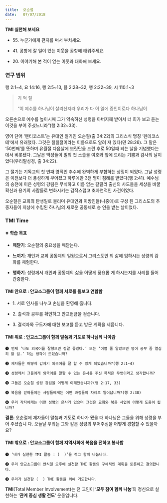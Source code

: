 ```yaml
---
title:  오순절
date:   07/07/2018
---
```


**TMI 실천해 보세요**

- 55\. 누군가에게 편지를 써서 부치세요.

- 41\. 공항에 갈 일이 있는 이웃을 공항에 태워주세요.

- 20\. 이야기해 본 적이 없는 이웃과 대화해 보세요.

### 연구 범위
행 2:1~4, 요 14:16, 행 2:5~13, 욜 2:28~32, 행 2:22~39, 시 110:1~3

> <p>기 억 절</p>
> “이 예수를 하나님이 살리신지라 우리가 다 이 일에 증인이로다 하나님이
  오른손으로 예수를 높이시매 그가 약속하신 성령을 아버지께 받아서 너
  희가 보고 듣는 이것을 부어 주셨느니라”(행 2:32~33).

영어 단어 ‘펜티코스트’는 유대인 절기인 오순절(출 34:22)의 그리스식
명칭 ‘펜테코스테’에서 유래했다. 그것은 칠칠절이라는 이름으로도 알려
져 있다(민 28:26). 그 말은 ‘50번째’를 뜻하며 유월절 다음날에 보릿단을
드린 후로 50일째 되는 날을 기념했다는 데서 비롯됐다. 그날은 백성들이
밀의 첫 소출을 여호와 앞에 드리는 기쁨과 감사의 날이었다(우리말성경,
출 34:22).

그 절기는 기독교의 첫 번째 영적인 추수에 완벽하게 부합하는 상징이
되었다. 그날 성령은 이전보다 더 풍성하게 부어졌고 하루에만 3천 명이
침례를 받았다(행 2:41). 예수님의 승천에 이은 성령의 강림은 무식하고
이름 없는 갈릴리 출신의 사도들을 세상을 바꿀 확신과 용기의 사람들로
변화시키는 갑작스럽고 초자연적인 사건이었다.

오순절은 교회의 탄생일로 불리며 유대인과 이방인들(나중에)로 구성
된 그리스도의 추종자들이 지상에 수립된 하나님의 새로운 공동체로 승
인을 받는 날이었다.

### TMI Time

#### ※ 학습 목표

- **깨닫기**: 오순절의 중요성을 깨닫는다.

- **느끼기**: 개인과 교회 공동체의 일원으로서 그리스도인
의 삶에 임하시는 성령의 감화를 체험한다.

- **행하기**: 성령께서 개인과 공동체의 삶을 어떻게 풍요롭
게 하시는지를 사례를 들어 간증한다.

#### TMI 안으로 : 안교소그룹이 함께 서로를 돌보고 연합함

- 1\. 서로 인사를 나누고
      손님을 환영해 줍니다.

- 2\. 출석과 공부를 확인하고
      안교헌금을 걷습니다.

- 3\. 결석자와 구도자에
      대한 보고를 듣고
      방문 계획을 세웁니다.

#### TMI 위로 : 안교소그룹이 함께 말씀과 기도로 하나님께 나아감

`➊ 언제 ‘나도 외국어를 잘했으면 정말 좋겠다.’ 또는 ‘이럴 줄 알았으면 영어 공부 좀 열심히 할 걸.’
하는 생각이 드셨습니까?`

`➋ 제자들은 어떻게 갑자기 외국어를 잘 할 수 있게 되었습니까?(행 2:1~4)`

`➌ 성령께서 그들에게 외국어를 말할 수 있는 은사를 주신 목적은 무엇이라고 생각합니까?`

`➍ 그들은 오순절 성령 강림을 어떻게 이해했습니까?(행 2:17, 33)`

`➎ 복음을 받아들이는 사람들에게는 어떤 과정들이 차례로 일어납니까?(행 2:38)`

`➏ 우리 각자에게는 어떤 성령의 은사가 있으며 그것은 교회와 복음 사업에 어떻게 도움이 됩니까?`

**결론**: 오순절에 제자들이 말씀과 기도로 하나가 됐을 때 하나님은 그들을 위해 성령을 부어 주셨습니
다. 오늘날 우리는 그와 같은 성령의 부어주심을 어떻게 경험할 수 있을까요?

#### TMI 밖으로 : 안교소그룹이 함께 지역사회에 복음을 전하고 봉사함

`➊ ‘내가 실천한 TMI 활동 : (  )’을 적고 함께 나눕니다.`

`➋ 우리 안교소그룹이 안식일 오후에 실천할 TMI 활동의 구체적인 계획을 토론하고 결의합니다.`

`➌ 우리가 실천할 (  ) TMI 활동을 위해 기도합니다.`

**TMI**(Total Member Involvement)는 전 교인이 ‘**모두 참여 함께 나눔**’의 정신으로 실천하는 ‘**관계 중심 생활 전도**’ 운동입니다.